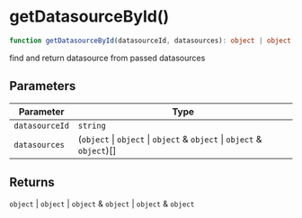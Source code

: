 # getDatasourceById()

```ts
function getDatasourceById(datasourceId, datasources): object | object | object & object | object & object
```

find and return datasource from passed datasources

## Parameters

| Parameter | Type |
| ------ | ------ |
| `datasourceId` | `string` |
| `datasources` | (`object` \| `object` \| `object` & `object` \| `object` & `object`)[] |

## Returns

`object` \| `object` \| `object` & `object` \| `object` & `object`
